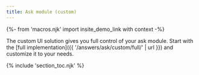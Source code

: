 ```yaml
---
title: Ask module (custom)
---
```


{%- from 'macros.njk' import insite_demo_link with context -%}

The custom UI solution gives you full control of your ask module. Start with the [full implementation]({{ '/answers/ask/custom/full/' | url }}) and customize it to your needs.

{% include 'section_toc.njk' %}
